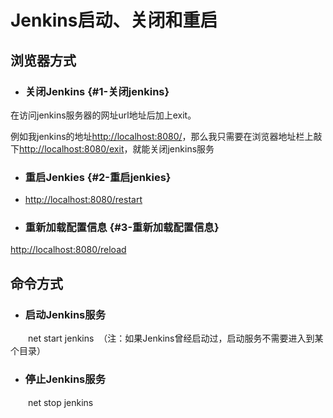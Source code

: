 # Jenkins启动、关闭和重启

## 浏览器方式

* ### 关闭Jenkins {#1-关闭jenkins}

在访问jenkins服务器的网址url地址后加上exit。

例如我jenkins的地址[http://localhost:8080/](http://localhost:8080/)，那么我只需要在浏览器地址栏上敲下[http://localhost:8080/exit](http://localhost:8080/exit)，就能关闭jenkins服务

* ### 重启Jenkies {#2-重启jenkies}

* [http://localhost:8080/restart](http://localhost:8080/restart)

* ### 重新加载配置信息 {#3-重新加载配置信息}

[http://localhost:8080/reload](http://localhost:8080/reload)

## 命令方式

* ### 启动Jenkins服务

　　net start jenkins  （注：如果Jenkins曾经启动过，启动服务不需要进入到某个目录）

* ### 停止Jenkins服务

　　net stop jenkins



